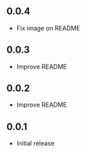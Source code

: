 ## 0.0.4

- Fix image on README

## 0.0.3

- Improve README

## 0.0.2

- Improve README

## 0.0.1

- Initial release
